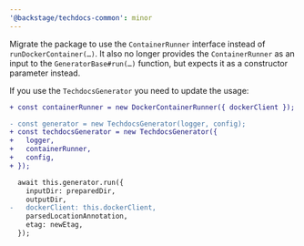 ```yaml
---
'@backstage/techdocs-common': minor
---
```


Migrate the package to use the `ContainerRunner` interface instead of `runDockerContainer(…)`.
It also no longer provides the `ContainerRunner` as an input to the `GeneratorBase#run(…)` function, but expects it as a constructor parameter instead.

If you use the `TechdocsGenerator` you need to update the usage:

```diff
+ const containerRunner = new DockerContainerRunner({ dockerClient });

- const generator = new TechdocsGenerator(logger, config);
+ const techdocsGenerator = new TechdocsGenerator({
+   logger,
+   containerRunner,
+   config,
+ });

  await this.generator.run({
    inputDir: preparedDir,
    outputDir,
-   dockerClient: this.dockerClient,
    parsedLocationAnnotation,
    etag: newEtag,
  });
```
